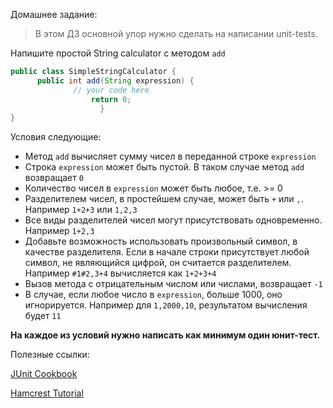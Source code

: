 Домашнее задание:

> В этом ДЗ оcновной упор нужно сделать на написании unit-tests.

Напишите простой String calculator с методом `add`

```java
public class SimpleStringCalculator {
      public int add(String expression) {
              // your code here
                  return 0;
                    }
}
```
Условия следующие:
* Метод `add` вычисляет сумму чисел в переданной строке `expression`
* Строка `expression` может быть пустой. В таком случае метод `add` возвращает `0`
* Количество чисел в `expression` может быть любое, т.е. >= 0
* Разделителем чисел, в простейшем случае, может быть `+` или `,`. Например `1+2+3` или `1,2,3`
* Все виды разделителей чисел могут присутствовать одновременно. Например `1+2,3`
* Добавьте возможность использовать произвольный символ, в качестве разделителя. Если в начале строки присутствует любой символ, не являющийся цифрой, он считается разделителем. Например `#1#2,3+4` вычисляется как `1+2+3+4`
* Вызов метода с отрицательным числом или числами, возвращает `-1`
* В случае, если любое число в `expression`, больше 1000, оно игнорируется. Например для `1,2000,10`, результатом вычисления будет `11`

**На каждое из условий нужно написать как минимум один юнит-тест.**

Полезные ссылки:

[JUnit Cookbook](http://junit.org/junit4/cookbook.html)

[Hamcrest Tutorial](https://code.google.com/archive/p/hamcrest/wikis/Tutorial.wiki)
